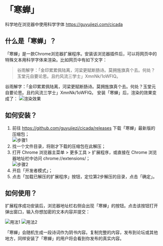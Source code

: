 # 「寒蝉」
科学地在浏览器中使用科学字体
https://guyujiezi.com/cicada

## 什么是「寒蝉」？
「寒蝉」是一款Chrome浏览器扩展程序。安装该浏览器插件后，可以将网页中的特殊文本用科学字体来渲染。比如网页中有如下文字：

> 谷雨解字：「金印累累佩陆离，河梁更赋断肠诗。莫拥旌旗真个去。何处？玉堂元自要论思。且约风流三学士」XmnNk/1oWFIQ。

谷雨解字：「金印累累佩陆离，河梁更赋断肠诗。莫拥旌旗真个去。何处？玉堂元自要论思。且约风流三学士」XmnNk/1oWFIQ。
安装「寒蝉」后，渲染的效果变成了：
![渲染效果](https://guyujiezi.com/static/cicada-rendering.png)


## 如何安装？
1. 前往 https://github.com/guyujiezi/cicada/releases 下载「寒蝉」最新版的压缩包；<br>
   ![步骤1](https://guyujiezi.com/static/cicada-install-step-1.png)
2. 找一个文件目录，将刚才下载的压缩包在此解压；
3. 打开 Chrome 浏览器主菜单 > 更多工具 > 扩展程序，或直接在 Chrome 浏览器地址栏中访问 chrome://extensions/；<br>
   ![步骤2](https://guyujiezi.com/static/cicada-install-step-2.png)
4. 开启「开发者模式」；
5. 点击「加载已解压的扩展程序」按钮，定位第2步解压的目录，点击「确定」。

## 如何使用？

扩展程序成功安装后，浏览器地址栏右侧会出现「寒蝉」的按钮。点击该按钮打开弹出窗口，输入你想加密的文本内容并提交：

![用法1](https://guyujiezi.com/static/cicada-usage-step-1.png)
![用法2](https://guyujiezi.com/static/cicada-usage-step-2.png)

「寒蝉」会随机生成一段诗词作为阴书内容。复制完整的内容，发布到论坛或其他地方，同样安装了「寒蝉」的用户将会看到你发布的真实内容。
